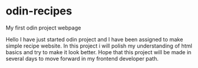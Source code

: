 # odin-recipes
My first odin project webpage

Hello I have just started odin project and I have been assigned to make simple recipe website.
In this project i will polish my understanding of html basics and try to make it look better.
Hope that this project will be made in several days to move forward in my frontend developer path.

